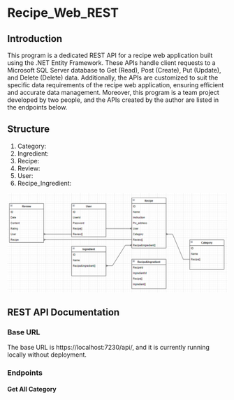 # Recipe_Web_REST

## Introduction
This program is a dedicated REST API for a recipe web application built using the .NET Entity Framework. 
These APIs handle client requests to a Microsoft SQL Server database to Get (Read), Post (Create), Put (Update), and Delete (Delete) data. 
Additionally, the APIs are customized to suit the specific data requirements of the recipe web application, ensuring efficient and accurate data management.
Moreover, this program is a team project developed by two people, and the APIs created by the author are listed in the endpoints below.

## Structure
1. Category:
2. Ingredient:
3. Recipe:
4. Review:
5. User:
6. Recipe_Ingredient:

![Description of Image](/dbDIagram.png)   

## REST API Documentation

### Base URL
The base URL is https://localhost:7230/api/, and it is currently running locally without deployment.

### Endpoints

#### Get All Category
